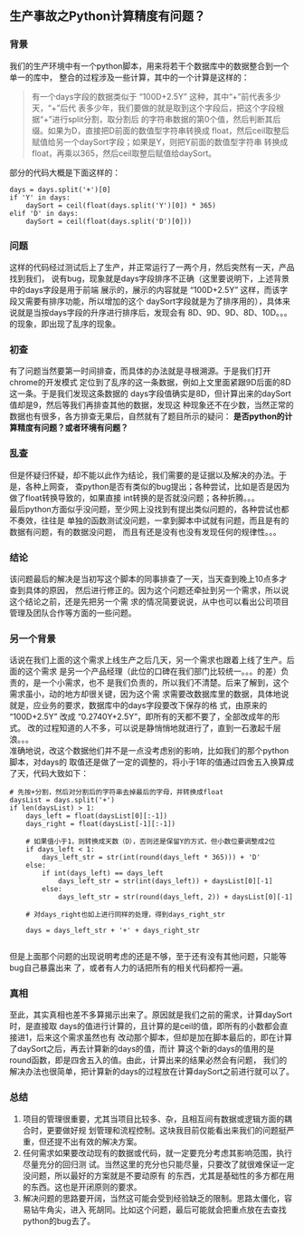 ## 生产事故之Python计算精度有问题？

### 背景

我们的生产环境中有一个python脚本，用来将若干个数据库中的数据整合到一个单一的库中，
整合的过程涉及一些计算，其中的一个计算是这样的：  

> 有一个days字段的数据类似于 “100D+2.5Y” 这种，其中“+”前代表多少天，“+”后代
表多少年，我们要做的就是取到这个字段后，把这个字段根据“+”进行split分割，取分割后
的字符串数据的第0个值，然后判断其后缀。如果为D，直接把D前面的数值型字符串转换成
float，然后ceil取整后赋值给另一个daySort字段；如果是Y，则把Y前面的数值型字符串
转换成float，再乘以365，然后ceil取整后赋值给daySort。  

部分的代码大概是下面这样的：
```
days = days.split('+')[0]
if 'Y' in days:
    daySort = ceil(float(days.split('Y')[0]) * 365)
elif 'D' in days:
    daySort = ceil(float(days.split('D')[0]))
```

### 问题

这样的代码经过测试后上了生产，并正常运行了一两个月，然后突然有一天，产品找到我们，
说有bug，现象就是days字段排序不正确（这里要说明下，上述背景中的days字段是用于前端
展示的，展示的内容就是 “100D+2.5Y” 这样，而该字段又需要有排序功能，所以增加的这个
daySort字段就是为了排序用的），具体来说就是当按days字段的升序进行排序后，发现会有
8D、9D、9D、8D、10D。。。的现象，即出现了乱序的现象。

### 初查

有了问题当然要第一时间排查，而具体的办法就是寻根溯源。于是我们打开chrome的开发模式
定位到了乱序的这一条数据，例如上文里面紧跟9D后面的8D这一条。于是我们发现这条数据的
days字段值确实是8D，但计算出来的daySort值却是9，然后等我们再排查其他的数据，发现这
种现象还不在少数，当然正常的数据也有很多，各方排查无果后，自然就有了题目所示的疑问：
**是否python的计算精度有问题？或者环境有问题？**  

### 乱查

但是怀疑归怀疑，却不能以此作为结论，我们需要的是证据以及解决的办法。于是，各种上网查，
查python是否有类似的bug提出；各种尝试，比如是否是因为做了float转换导致的，如果直接
int转换的是否就没问题；各种折腾。。。  
最后python方面似乎没问题，至少网上没找到有提出类似问题的，各种尝试也都不奏效，往往是
单独的函数测试没问题，一拿到脚本中试就有问题，而且是有的数据有问题，有的数据没问题，
而且有还是没有也没有发现任何的规律性。。。

### 结论

该问题最后的解决是当初写这个脚本的同事排查了一天，当天查到晚上10点多才查到具体的原因，
然后进行修正的。因为这个问题还牵扯到另一个需求，所以说这个结论之前，还是先把另一个需
求的情况简要说说，从中也可以看出公司项目管理及团队合作等方面的一些问题。

### 另一个背景

话说在我们上面的这个需求上线生产之后几天，另一个需求也跟着上线了生产。后面的这个需求
是另一个产品经理（此位的口碑在我们部门比较统一。。。的差）负责的，是一个小需求，也不
是我们负责的，所以我们不清楚。后来了解到，这个需求虽小，动的地方却很关键，因为这个需
求需要改数据库里的数据，具体地说就是，应业务的要求，数据库中的days字段要改下保存的格
式，由原来的 “100D+2.5Y” 改成 “0.2740Y+2.5Y”，即所有的天都不要了，全部改成年的形式。
改的过程知道的人不多，可以说是静悄悄地就进行了，直到一石激起千层浪。。。  
准确地说，改这个数据他们并不是一点没考虑别的影响，比如我们的那个python脚本，对days的
取值还是做了一定的调整的，将小于1年的值通过四舍五入换算成了天，代码大致如下：
```
# 先按+分割，然后对分割后的字符串去掉最后的字母，并转换成float
daysList = days.split('+')
if len(daysList) > 1:
    days_left = float(daysList[0][:-1])
    days_right = float(daysList[-1][:-1])
    
    # 如果值小于1，则转换成天数（D），否则还是保留Y的方式，但小数位要调整成2位
    if days_left < 1:
        days_left_str = str(int(round(days_left * 365))) + 'D'
    else:
        if int(days_left) == days_left
            days_left_str = str(int(days_left)) + daysList[0][-1]
        else:
            days_left_str = str(round(days_left, 2)) + daysList[0][-1]
        
    # 对days_right也如上进行同样的处理，得到days_right_str

    days = days_left_str + '+' + days_right_str
   
```
但是上面那个问题的出现说明考虑的还是不够，至于还有没有其他问题，只能等bug自己暴露出来
了，或者有人力的话把所有的相关代码都捋一遍。

### 真相

至此，其实真相也差不多算揭示出来了。原因就是我们之前的需求，计算daySort时，是直接取
days的值进行计算的，且计算的是ceil的值，即所有的小数都会直接进1，后来这个需求虽然也有
改动那个脚本，但却是加在脚本最后的，即在计算了daySort之后，再去计算新的days的值，而计
算这个新的days的值用的是round函数，即是四舍五入的值。由此，计算出来的结果必然会有问题，
我们的解决办法也很简单，把计算新的days的过程放在计算daySort之前进行就可以了。

### 总结
1. 项目的管理很重要，尤其当项目比较多、杂，且相互间有数据或逻辑方面的耦合时，更要做好规
划管理和流程控制。这块我目前仅能看出来我们的问题挺严重，但还提不出有效的解决方案。
2. 任何需求如果要改动现有的数据或代码，就一定要充分考虑其影响范围，执行尽量充分的回归测
试。当然这里的充分也只能尽量，只要改了就很难保证一定没问题，所以最好的方案就是不要动原有
的东西，尤其是基础性的多方都在用的东西。这也是开闭原则的要求。
3. 解决问题的思路要开阔，当然这可能会受到经验缺乏的限制。思路太僵化，容易钻牛角尖，进入
死胡同。比如这个问题，最后可能就会把重点放在去查找python的bug去了。
